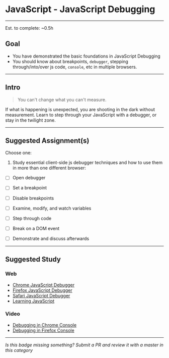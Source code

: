 # JavaScript - JavaScript Debugging

-----

Est. to complete: ~0.5h

## Goal
- You have demonstrated the basic foundations in JavaScript Debugging
- You should know about breakpoints, `debugger`, stepping through/into/over js code, `console`, etc in multiple browsers.


-----

## Intro

>You can't change what you can't measure.

If what is happening is unexpected, you are shooting in the dark without measurement. Learn to step through your JavaScript with a debugger, or stay in the twilight zone.


-----


## Suggested Assignment(s)
Choose one:

1) Study essential client-side js debugger techniques and how to use them in more than one different browser:
  - [ ] Open debugger
  - [ ] Set a breakpoint
  - [ ] Disable breakpoints
  - [ ] Examine, modify, and watch variables
  - [ ] Step through code
  - [ ] Break on a DOM event
  - [ ] Demonstrate and discuss afterwards


-----


## Suggested Study

### Web
- [Chrome JavaScript Debugger](https://developer.chrome.com/devtools/docs/javascript-debugging)
- [Firefox JavaScript Debugger](https://developer.mozilla.org/en-US/docs/Tools/Debugger)
- [Safari JavaScript Debugger](https://developer.apple.com/library/mac/documentation/AppleApplications/Conceptual/Safari_Developer_Guide/Debugger/Debugger.html)
- [Learning JavaScript](https://github.com/iangilman/learning-javascript)

### Video
- [Debugging in Chrome Console](http://www.youtube.com/watch?v=asLAQrfMhyM)
- [Debugging in Firefox Console](https://youtu.be/sK8KU8oiF8s)

-----

  *Is this badge missing something? Submit a PR and review it with a master in this category*

